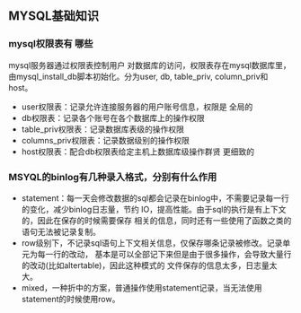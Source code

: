 ## MYSQL基础知识

### mysql权限表有 哪些

mysql服务器通过权限表控制用户 对数据库的访问，权限表存在mysql数据库里，由mysql_install_db脚本初始化。分为user, db,  table_priv, column_priv和host。

- user权限表：记录允许连接服务器的用户账号信息，权限是 全局的
- db权限表：记录各个账号在各个数据库上的操作权限 
- table_priv权限表：记录数据库表级的操作权限
- columns_priv权限表：记录数据级别的操作权限
- host权限表：配合db权限表给定主机上数据库级操作群贤 更细致的

### MSYQL的binlog有几种录入格式，分别有什么作用

- statement：每一天会修改数据的sql都会记录在binlog中，不需要记录每一行的变化，减少binlog日志量，节约 IO，提高性能。由于sql的执行是有上下文的，因此在保存的时候需要保存
  相关的信息，同时还有一些使用了函数之类的语句无法被记录复制。  
- row级别下，不记录sql语句上下文相关信息，仅保存哪条记录被修改。记录单元为每一行的改动，
  基本是可以全部记下来但是由于很多操作，会导致大量行的改动(比如altertable)，因此这种模式的
  文件保存的信息太多，日志量太大。  
- mixed，一种折中的方案，普通操作使用statement记录，当无法使用statement的时候使用row。  